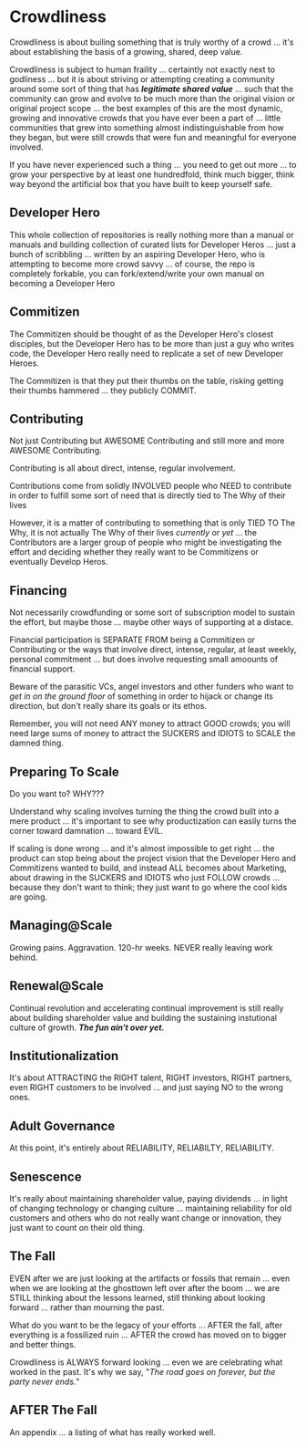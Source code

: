 # Crowdliness

Crowdliness is about builing something that is truly worthy of a crowd ... it's about establishing the basis of a growing, shared, deep value.

Crowdliness is subject to human fraility ... certaintly not exactly next to godliness ... but it is about striving or attempting creating a community around some sort of thing that has ***legitimate shared value*** ... such that the community can grow and evolve to be much more than the original vision or original project scope ... the best examples of this are the most dynamic, growing and innovative crowds that you have ever been a part of ... little communities that grew into something almost indistinguishable from how they began, but were still crowds that were fun and meaningful for everyone involved.

If you have never experienced such a thing ... you need to get out more ... to grow your perspective by at least one hundredfold, think much bigger, think way beyond the artificial box that you have built to keep yourself safe.

## Developer Hero

This whole collection of repositories is really nothing more than a manual or manuals and building collection of curated lists for Developer Heros ... just a bunch of scribbling ... written by an aspiring Developer Hero, who is attempting to become more crowd savvy ... of course, the repo is completely forkable, you can fork/extend/write your own manual on becoming a Developer Hero

## Commitizen

The Commitizen should be thought of as the Developer Hero's closest disciples, but the Developer Hero has to be more than just a guy who writes code, the Developer Hero really need to replicate a set of new Developer Heroes. 

The Commitizen is that they put their thumbs on the table, risking getting their thumbs hammered ... they publicly COMMIT.

## Contributing

Not just Contributing but AWESOME Contributing and still more and more AWESOME Contributing.  

Contributing is all about direct, intense, regular involvement.

Contributions come from solidly INVOLVED people who NEED to contribute in order to fulfill some sort of need that is directly tied to The Why of their lives

However, it is a matter of contributing to something that is only TIED TO The Why, it is not actually The Why of their lives *currently* or *yet* ... the Contributors are a larger group of people who might be investigating the effort and deciding whether they really want to be Commitizens or eventually Develop Heros.

## Financing

Not necessarily crowdfunding or some sort of subscription model to sustain the effort, but maybe those ... maybe other ways of supporting at a distace. 

Financial participation is SEPARATE FROM being a Commitizen or Contributing or the ways that involve direct, intense, regular, at least weekly, personal commitment ... but does involve requesting small amoounts of financial support.

Beware of the parasitic VCs, angel investors and other funders who want to *get in on the ground floor* of something in order to hijack or change its direction, but don't really share its goals or its ethos.

Remember, you will not need ANY money to attract GOOD crowds; you will need large sums of money to attract the SUCKERS and IDIOTS to SCALE the damned thing.

## Preparing To Scale

Do you want to?  WHY???

Understand why scaling involves turning the thing the crowd built into a mere product ... it's important to see why productization can easily turns the corner toward damnation ... toward EVIL.

If scaling is done wrong ... and it's almost impossible to get right ... the product can stop being about the project vision that the Developer Hero and Commitizens wanted to build, and instead ALL becomes about Marketing, about drawing in the SUCKERS and IDIOTS who just FOLLOW crowds ... because they don't want to think; they just want to go where the cool kids are going.

## Managing@Scale

Growing pains. Aggravation. 120-hr weeks. NEVER really leaving work behind.

## Renewal@Scale

Continual revolution and accelerating continual improvement is still really about building shareholder value and building the sustaining instutional culture of growth. ***The fun ain't over yet.***

## Institutionalization

It's about ATTRACTING the RIGHT talent, RIGHT investors, RIGHT partners, even RIGHT customers to be involved ... and just saying NO to the wrong ones.

## Adult Governance

At this point, it's entirely about RELIABILITY, RELIABILTY, RELIABILITY.

## Senescence

It's really about maintaining shareholder value, paying dividends ... in light of changing technology or changing culture ... maintaining reliability for old customers and others who do not really want change or innovation, they just want to count on their old thing.

## The Fall

EVEN after we are just looking at the artifacts or fossils that remain ... even when we are looking at the ghosttown left over after the boom ... we are STILL thinking about the lessons learned, still thinking about looking forward ... rather than mourning the past.  

What do you want to be the legacy of your efforts ... AFTER the fall, after everything is a fossilized ruin ... AFTER the crowd has moved on to bigger and better things. 

Crowdliness is ALWAYS forward looking ... even we are celebrating what worked in the past. It's why we say, "*The road goes on forever, but the party never ends.*"

## AFTER The Fall

An appendix ... a listing of what has really worked well.
